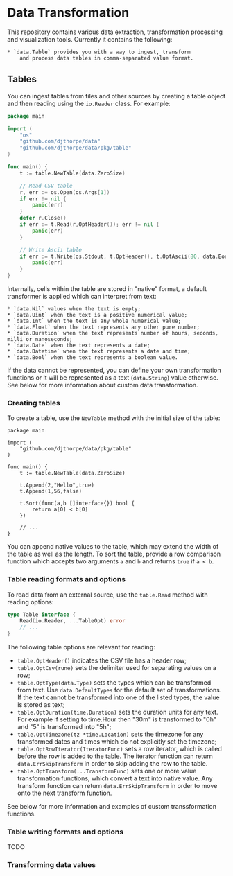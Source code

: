 # Data Transformation

This repository contains various data extraction, transformation
processing and visualization tools. Currently it contains the 
following:

	* `data.Table` provides you with a way to ingest, transform
		and process data tables in comma-separated value format.

## Tables

You can ingest tables from files and other sources by creating
a table object and then reading using the `io.Reader` class. For
example:

```go
package main

import (
	"os"
	"github.com/djthorpe/data"
	"github.com/djthorpe/data/pkg/table"
)

func main() {
	t := table.NewTable(data.ZeroSize)

	// Read CSV table
	r, err := os.Open(os.Args[1])
	if err != nil {
		panic(err)      
	}
	defer r.Close()
	if err := t.Read(r,OptHeader()); err != nil {
		panic(err)      
	}

	// Write Ascii table
	if err := t.Write(os.Stdout, t.OptHeader(), t.OptAscii(80, data.BorderLines)); err != nil {
		panic(err)
	}
}
```

Internally, cells within the table are stored in "native" format, a default transformer is
applied which can interpret from text:

	* `data.Nil` values when the text is empty;
	* `data.Uint` when the text is a positive numerical value;
	* `data.Int` when the text is any whole numerical value;
	* `data.Float` when the text represents any other pure number;
	* `data.Duration` when the text represents number of hours, seconds, milli or nanoseconds;
	* `data.Date` when the text represents a date;
	* `data.Datetime` when the text represents a date and time;
	* `data.Bool` when the text represents a boolean value.
	
If the data cannot be represented, you can define your own transformation functions or
it will be represented as a text (`data.String`) value otherwise. See below for more
information about custom data transformation.

### Creating tables

To create a table, use the `NewTable` method
with the initial size of the table:

```
package main

import (
	"github.com/djthorpe/data/pkg/table"
)

func main() {
	t := table.NewTable(data.ZeroSize)

	t.Append(2,"Hello",true)
	t.Append(1,56,false)

	t.Sort(func(a,b []interface{}) bool {
		return a[0] < b[0]
	})

	// ...
}
```

You can append native values to the table, which may extend the width of the table as well as the length. To
sort the table, provide a row comparison function which
accepts two arguments `a` and `b` and returns `true` if
`a < b`.

### Table reading formats and options

To read data from an external source, use the `table.Read` method with reading options:

```go
type Table interface {
	Read(io.Reader, ...TableOpt) error
	// ...
}
```

The following table options are relevant for reading:

* `table.OptHeader()` indicates the CSV file has
	a header row;
* `table.OptCsv(rune)` sets the delimiter used for
	separating values on a row;
* `table.OptType(data.Type)` sets the types which can
	be transformed from text. Use `data.DefaultTypes`
	for the default set of transformations. If the text
	cannot be transformed into one of the listed types,
	the value is stored as text;
* `table.OptDuration(time.Duration)` sets the
	duration units for any text. For example if setting
	to time.Hour then "30m" is transformed to "0h" and
	"5" is transformed into "5h";
* `table.OptTimezone(tz *time.Location)` sets the
	timezone for any transformed dates and times which
	do not explicitly set the timezone;
* `table.OptRowIterator(IteratorFunc)` sets a row
	iterator, which is called before the row is added to
	the table. The iterator function can return `data.ErrSkipTransform` in order to skip adding the row
	to the table.
* `table.OptTransform(...TransformFunc)` sets one or
	more value transformation functions, which convert a text into native value. Any transform function can return `data.ErrSkipTransform` in order to move onto the next transform function.

See below for more information and examples of custom transsformation functions.

### Table writing formats and options

TODO

### Transforming data values

